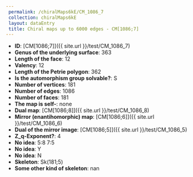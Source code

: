 ```yaml
--- 
 permalink: /chiralMaps6kE/CM_1086_7 
 collection: chiralMaps6kE
 layout: dataEntry
 title: Chiral maps up to 6000 edges - CM[1086;7]
---
```


- **ID**: [CM[1086;7]]({{ site.url }}/test/CM_1086_7)
- **Genus of the underlying surface**: 363
- **Length of the face**: 12
- **Valency**: 12
- **Length of the Petrie polygon**: 362
- **Is the automorphism group solvable?**: S
- **Number of vertices**: 181
- **Number of edges**: 1086
- **Number of faces**: 181
- **The map is self-**: none
- **Dual map**: [CM[1086;8]]({{ site.url }}/test/CM_1086_8)
- **Mirror (enantihomorphic) map**: [CM[1086;6]]({{ site.url }}/test/CM_1086_6)
- **Dual of the mirror image**: [CM[1086;5]]({{ site.url }}/test/CM_1086_5)
- **Z_q-Exponent?**: 4
- **No idea**:  5:8 7:5
- **No idea**: Y
- **No idea**: N
- **Skeleton**: Sk(181;5)
- **Some other kind of skeleton**: nan
